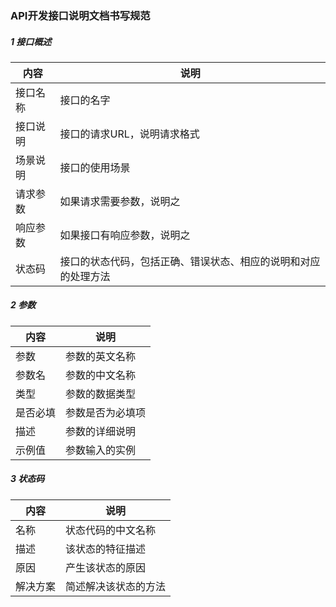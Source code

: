 ### API开发接口说明文档书写规范
##### 1 接口概述

| 内容 | 说明 |
| --- | --- |
| 接口名称 | 接口的名字   |
| 接口说明 | 接口的请求URL，说明请求格式|
| 场景说明 |接口的使用场景  |
| 请求参数 |如果请求需要参数，说明之  |
| 响应参数 |如果接口有响应参数，说明之  |
| 状态码  | 接口的状态代码，包括正确、错误状态、相应的说明和对应的处理方法  |

##### 2 参数
|内容|说明|
|---|---|
|参数|参数的英文名称|
|参数名|参数的中文名称|
|类型|参数的数据类型|
|是否必填|参数是否为必填项|
|描述|参数的详细说明|
|示例值|参数输入的实例|

##### 3 状态码
|内容|说明|
|---|---|
|名称|状态代码的中文名称|
|描述|该状态的特征描述|
|原因|产生该状态的原因|
|解决方案|简述解决该状态的方法|

 
 

